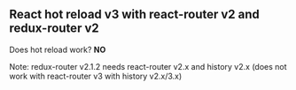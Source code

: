 ## React hot reload v3 with react-router v2 and redux-router v2 ##

Does hot reload work? **NO**

Note: redux-router v2.1.2 needs react-router v2.x and history v2.x (does not work with react-router v3 with history v2.x/3.x)
